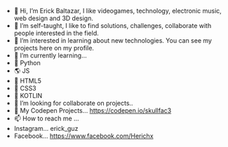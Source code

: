- 👋 Hi, I’m Erick Baltazar, I like videogames, technology, electronic music, web design and 3D design. 
- :facepunch:  I’m self-taught, I like to find solutions, challenges, collaborate with people interested in the field.
- 👀 I’m interested in learning about new technologies. You can see my projects here on my profile.
- 🌱 I’m currently learning...
- :snake: Python 
- :earth_americas: JS
- :bookmark_tabs: HTML5
- :art: CSS3
- :iphone: KOTLIN
- 💞️ I’m looking for collaborate on projects..
- :art:  My Codepen Projects... https://codepen.io/skullfac3
- 📫 How to reach me ...
- Instagram... erick_guz
- Facebook... https://www.facebook.com/Herichx

<!---
Skullfac3/Skullfac3 is a ✨ special ✨ repository because its `README.md` (this file) appears on your GitHub profile.
You can click the Preview link to take a look at your changes.
--->
